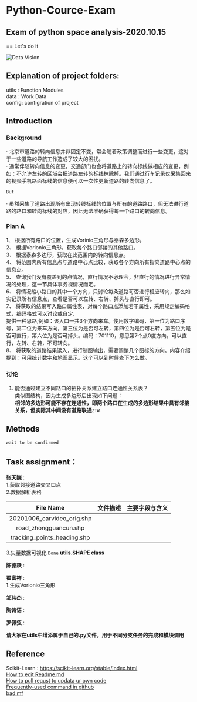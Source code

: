# Python-Cource-Exam
## Exam of python space analysis-2020.10.15

 == Let's do it
 
 ![Data Vision](https://github.com/Nankle/Python-Cource-Exam/blob/main/%E6%95%B0%E6%8D%AE%E5%BF%AB%E8%A7%86%E5%9B%BE.png)
 
## Explanation of project folders: 
 
utils : Function Modules<br>
data  : Work Data<br>
config: configration of project<br>

## Introduction<br>

### Background<br>
· 北京市道路的转向信息并非固定不变，常会随着政策调整而进行一些变更，这对于一些道路的导航工作造成了较大的困扰。<br>
· 通常伴随转向信息的变更，交通部门也会将道路上的转向标线做相应的变更，例如：不允许左转的区域会把道路左转的标线抹除掉。我们通过行车记录仪采集回来的视频手机路面标线的信息便可以一次性更新道路的转向信息了。<br>
  
  `But`
  
· 虽然采集了道路出现所有出现转线标线的位置与所有的道路路口，但无法进行道路的路口和转向标线的对应，因此无法准确获得每一个路口的转向信息。<br>
  
### Plan A 

  1、	根据所有路口的位置，生成Vorinio三角形与泰森多边形。<br>
  2、	根据Vorionio三角形，获取每个路口邻接的其他路口。<br>
  3、	根据泰森多边形，获取在此范围内的转向信息点。<br>
  4、	将范围内所有信息点与道路中心点比较，获取各个方向所有指向道路中心点的信息点。<br>
  5、	查询我们没有覆盖到的点情况，直行情况不必理会，非直行的情况进行异常情况的处理，这一节具体事务视情况而定。<br>
  6、	将情况缩小路口的其中一个方向，只讨论每条道路可否进行相应转向，那么如实记录所有信息点，查看是否可以左转、右转、掉头与直行即可。<br>
  7、 将获取的结果写入路口属性表，对每个路口点添加若干属性，采用规定编码格式，编码格式可以讨论或自定.<br>
      提供一种思路,例如：该入口一共3个方向来车。使用数字编码，第一位为路口序号，第二位为来车方向，第三位为是否可左转，第四位为是否可右转，第五位为是否可直行，第六位为是否可掉头。编码：701110，意思第7个点0度方向，可以直行，左转、右转，不可转向。<br>
  8、	将获取的道路结果读入，进行制图输出，需要调整几个图标的方向。内容介绍提到：可用统计数字和地图显示。这个可以到时候查下怎么做。<br>

### 讨论
1.  能否通过建立不同路口的拓扑关系建立路口连通性关系表？<br> 
    类似图结构，因为生成多边形后出现如下问题：<br>
    **相邻的多边形可能不存在连通性，即两个路口在生成的多边形结果中具有邻接关系，但实际其中间没有道路联通**`ZTW`<br>

## Methods<br>
 `wait to be confirmed`<br>


## Task assignment：<br>
 **张天巍** :<br>
  1.获取邻接道路交叉口点<br>
  2.数据解析表格<br>

  | File Name | 文件描述 | 主要字段与含义
  | :----:| :----: | :----: |
  |20201006_carvideo_orig.shp | |
  |road_zhongguancun.shp | |
  |tracking_points_heading.shp| |

  3.矢量数据可视化  `Done` **utils.SHAPE class** <br> 

 **陈德跃** :<br>

 **翟富祥** :<br>
  1.生成Vorionio三角形<br>

 **邹玮杰** :<br>

 **陶诗语** :<br>

 **罗佩弦** :<br>
 
 **请大家在utils中增添属于自己的.py文件，用于不同分支任务的完成和模块调用**
 
## Reference
Scikit-Learn : https://scikit-learn.org/stable/index.html<br>
[How to edit Readme.md](https://blog.csdn.net/Kaitiren/article/details/38513715)<br>
[How to pull requst to updata ur own code](https://www.jianshu.com/p/ebad936fac4d)<br>
[Frequently-used command in github](https://blog.csdn.net/wjh2622075127/article/details/87900006?utm_medium=distribute.pc_aggpage_search_result.none-task-blog-2~all~baidu_landing_v2~default-1-87900006.nonecase&utm_term=github%20pull%20%E5%91%BD%E4%BB%A4&spm=1000.2123.3001.4430)<br>
[bad mf](https://blog.csdn.net/qq_31796651/article/details/80803599?utm_medium=distribute.pc_aggpage_search_result.none-task-blog-2~all~first_rank_v2~rank_v25-3-80803599.nonecase&utm_term=github%E4%B8%AD%E7%9A%84readme%E6%B7%BB%E5%8A%A0%E8%A1%A8%E6%A0%BC&spm=1000.2123.3001.4430)<br>